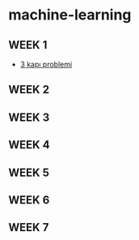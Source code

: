 # machine-learning
## WEEK 1
* [3 kapı problemi](3_kapı_problemi.ipynb)
## WEEK 2
## WEEK 3
## WEEK 4
## WEEK 5
## WEEK 6
## WEEK 7
